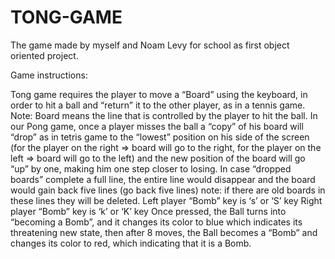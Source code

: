 # TONG-GAME


The game made by myself and Noam Levy for school as first object oriented project.

Game instructions:

Tong game requires the player to move a “Board” using the keyboard, in order to hit a ball and “return” it to the other player, as in a tennis game. 
Note: Board means the line that is controlled by the player to hit the ball.
In our Pong game, once a player misses the ball a “copy” of his board will “drop” as in tetris game
to the “lowest” position on his side of the screen 
(for the player on the right => board will go to the right, for the player on the left => board will go to the left)
and the new position of the board will go “up” by one, making him one step closer to losing.
In case “dropped boards” complete a full line,
the entire line would disappear and the board would gain back five lines (go back five lines) 
note: if there are old boards in these lines they will be deleted.
Left player “Bomb” key is ‘s’ or ‘S’ key
Right player “Bomb” key is ‘k’ or ‘K’ key
Once pressed, the Ball turns into “becoming a Bomb”, 
and it changes its color to blue which indicates its threatening new state, 
then after 8 moves, the Ball becomes a “Bomb” and changes its color to red, which indicating that it is a Bomb. 
